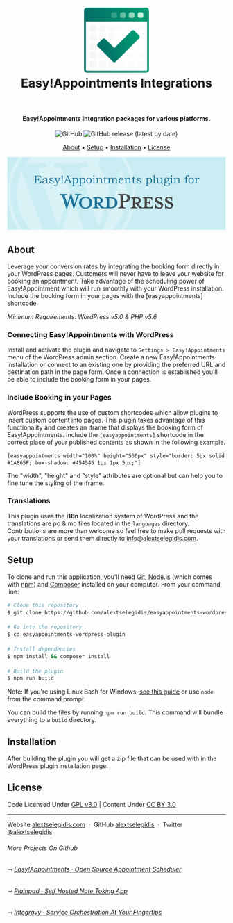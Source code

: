 <h1 align="center">
    <br>
    <a href="https://easyappointments.org">
        <img src="https://raw.githubusercontent.com/alextselegidis/easyappointments-integrations/master/logo.png" alt="Easy!Appointments" width="150">
    </a>
    <br>
    Easy!Appointments Integrations
    <br>
</h1>

<br>

<h4 align="center">
    Easy!Appointments integration packages for various platforms. 
</h4>

<p align="center">
  <img alt="GitHub" src="https://img.shields.io/github/license/alextselegidis/easyappointments-wordpress-plugin?style=for-the-badge">
  <img alt="GitHub release (latest by date)" src="https://img.shields.io/github/v/release/alextselegidis/easyappointments-wordpress-plugin?style=for-the-badge">
</p>

<p align="center">
  <a href="#about">About</a> •
  <a href="#setup">Setup</a> •
  <a href="#installation">Installation</a> •
  <a href="#license">License</a>
</p>

![banner](wordpress/assets/banner-772x250.png)

## About

Leverage your conversion rates by integrating the booking form directly in your WordPress pages. Customers will never 
have to leave your website for booking an appointment. Take advantage of the scheduling power of Easy!Appointment which 
will run smoothly with your WordPress installation. Include the booking form in your pages with the [easyappointments] 
shortcode.

*Minimum Requirements: WordPress v5.0 & PHP v5.6*

### Connecting Easy!Appointments with WordPress

Install and activate the plugin and navigate to `Settings > Easy!Appointments` menu of the WordPress admin section. 
Create a new Easy!Appointments installation or connect to an existing one by providing the preferred URL and destination 
path in the page form. Once a connection is established you'll be able to include the booking form in your pages.

### Include Booking in your Pages

WordPress supports the use of custom shortcodes which allow plugins to insert custom content into pages. This plugin 
takes advantage of this functionality and creates an iframe that displays the booking form of Easy!Appointments. Include 
the `[easyappointments]` shortcode in the correct place of your published contents as shown in the following example.

```
[easyappointments width="100%" height="500px" style="border: 5px solid #1A865F; box-shadow: #454545 1px 1px 5px;"]
```

The "width", "height" and "style" attributes are optional but can help you to fine tune the styling of the iframe.

### Translations

This plugin uses the **i18n** localization system of WordPress and the translations are po & mo files located in the 
`languages` directory. Contributions are more than welcome so feel free to make pull requests with your translations or 
send them directly to [info@alextselegidis.com](mailto:info@alextselegidis.com).

## Setup

To clone and run this application, you'll need [Git](https://git-scm.com), [Node.js](https://nodejs.org/en/download/) 
(which comes with [npm](http://npmjs.com)) and [Composer](https://getcomposer.org) installed on your computer. From your 
command line:

```bash
# Clone this repository
$ git clone https://github.com/alextselegidis/easyappointments-wordpress-plugin.git

# Go into the repository
$ cd easyappointments-wordpress-plugin

# Install dependencies
$ npm install && composer install

# Build the plugin
$ npm run build
```

Note: If you're using Linux Bash for Windows, 
[see this guide](https://www.howtogeek.com/261575/how-to-run-graphical-linux-desktop-applications-from-windows-10s-bash-shell/) 
or use `node` from the command prompt.

You can build the files by running `npm run build`. This command will bundle everything to a `build` directory.

## Installation

After building the plugin you will get a zip file that can be used with in the WordPress plugin installation page.

## License 

Code Licensed Under [GPL v3.0](https://www.gnu.org/licenses/gpl-3.0.en.html) | Content Under [CC BY 3.0](https://creativecommons.org/licenses/by/3.0/)

---

Website [alextselegidis.com](https://alextselegidis.com) &nbsp;&middot;&nbsp;
GitHub [alextselegidis](https://github.com/alextselegidis) &nbsp;&middot;&nbsp;
Twitter [@alextselegidis](https://twitter.com/AlexTselegidis)

###### More Projects On Github
###### ⇾ [Easy!Appointments &middot; Open Source Appointment Scheduler](https://github.com/alextselegidis/easyappointments)
###### ⇾ [Plainpad &middot; Self Hosted Note Taking App](https://github.com/alextselegidis/plainpad)
###### ⇾ [Integravy &middot; Service Orchestration At Your Fingertips](https://github.com/alextselegidis/integravy)
